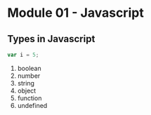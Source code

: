 # Module 01 - Javascript

## Types in Javascript

``` javascript
var i = 5;
```

1. boolean
2. number
3. string
4. object
5. function
6. undefined


